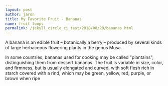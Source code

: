 ```yaml
---
layout: post
author: jaron
title: My Favorite Fruit - Bananas
name: fruit loops
permalink: /jekyll_circle_ci_test/2018/08/20/bananas.html
---
```

A banana is an edible fruit – botanically a berry – produced by several kinds
of large herbaceous flowering plants in the genus Musa.

In some countries, bananas used for cooking may be called "plantains",
distinguishing them from dessert bananas. The fruit is variable in size, color,
and firmness, but is usually elongated and curved, with soft flesh rich in
starch covered with a rind, which may be green, yellow, red, purple, or brown
when ripe